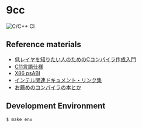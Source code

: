 # 9cc

![C/C++ CI](https://github.com/kzokojima/9cc/workflows/C/C++%20CI/badge.svg)

## Reference materials

* [低レイヤを知りたい人のためのCコンパイラ作成入門](https://www.sigbus.info/compilerbook/)
* [C11言語仕様](http://port70.net/~nsz/c/c11/n1570.html)
* [X86 psABI](https://github.com/hjl-tools/x86-psABI)
* [インテル関連ドキュメント・リンク集](https://gist.github.com/tenpoku1000/2250ec65264ff2d639ddeeffd305fe68)
* [お薦めのコンパイラの本とか](https://keens.github.io/blog/2019/02/16/osusumenokonpairanohontoka/)

## Development Environment

```
$ make env
```
